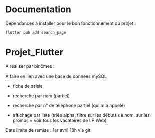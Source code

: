 # Documentation

Dépendances à installer pour le bon fonctionnement du projet : 
```
flutter pub add search_page
```

# Projet_Flutter

A réaliser par binômes :

A faire en lien avec une base de données mySQL

- fiche de saisie

- recherche par nom (partiel)

- recherche par n° de téléphone partiel (qui m'a appelé)

- affichage par liste (triée alpha, filtre sur les débuts de nom, sur les promos = voir tous les vacataires de LP Web)



Date limite de remise : 1er avril 18h via git
